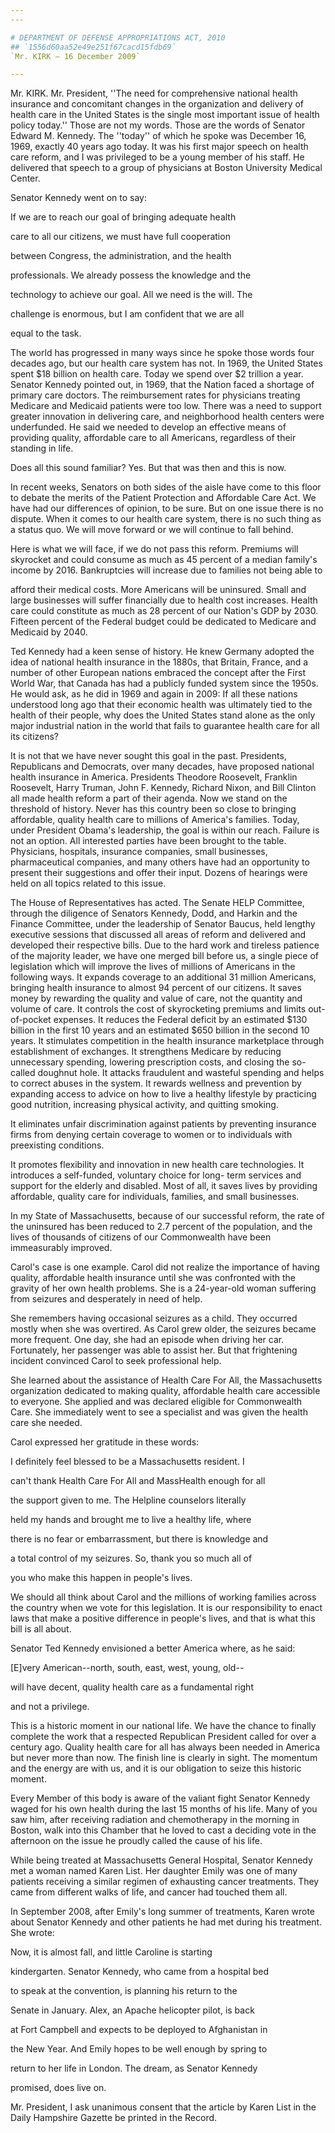 ```yaml
---
---

# DEPARTMENT OF DEFENSE APPROPRIATIONS ACT, 2010
## `1556d60aa52e49e251f67cacd15fdb69`
`Mr. KIRK — 16 December 2009`

---
```



Mr. KIRK. Mr. President, ''The need for comprehensive national health 
insurance and concomitant changes in the organization and delivery of 
health care in the United States is the single most important issue of 
health policy today.'' Those are not my words. Those are the words of 
Senator Edward M. Kennedy. The ''today'' of which he spoke was December 
16, 1969, exactly 40 years ago today. It was his first major speech on 
health care reform, and I was privileged to be a young member of his 
staff. He delivered that speech to a group of physicians at Boston 
University Medical Center.

Senator Kennedy went on to say:




 If we are to reach our goal of bringing adequate health 


 care to all our citizens, we must have full cooperation 


 between Congress, the administration, and the health 


 professionals. We already possess the knowledge and the 


 technology to achieve our goal. All we need is the will. The 


 challenge is enormous, but I am confident that we are all 


 equal to the task.


The world has progressed in many ways since he spoke those words four 
decades ago, but our health care system has not. In 1969, the United 
States spent $18 billion on health care. Today we spend over $2 
trillion a year. Senator Kennedy pointed out, in 1969, that the Nation 
faced a shortage of primary care doctors. The reimbursement rates for 
physicians treating Medicare and Medicaid patients were too low. There 
was a need to support greater innovation in delivering care, and 
neighborhood health centers were underfunded. He said we needed to 
develop an effective means of providing quality, affordable care to all 
Americans, regardless of their standing in life.

Does all this sound familiar? Yes. But that was then and this is now.

In recent weeks, Senators on both sides of the aisle have come to 
this floor to debate the merits of the Patient Protection and 
Affordable Care Act. We have had our differences of opinion, to be 
sure. But on one issue there is no dispute. When it comes to our health 
care system, there is no such thing as a status quo. We will move 
forward or we will continue to fall behind.

Here is what we will face, if we do not pass this reform. Premiums 
will skyrocket and could consume as much as 45 percent of a median 
family's income by 2016. Bankruptcies will increase due to families not 
being able to


afford their medical costs. More Americans will be uninsured. Small and 
large businesses will suffer financially due to health cost increases. 
Health care could constitute as much as 28 percent of our Nation's GDP 
by 2030. Fifteen percent of the Federal budget could be dedicated to 
Medicare and Medicaid by 2040.

Ted Kennedy had a keen sense of history. He knew Germany adopted the 
idea of national health insurance in the 1880s, that Britain, France, 
and a number of other European nations embraced the concept after the 
First World War, that Canada has had a publicly funded system since the 
1950s. He would ask, as he did in 1969 and again in 2009: If all these 
nations understood long ago that their economic health was ultimately 
tied to the health of their people, why does the United States stand 
alone as the only major industrial nation in the world that fails to 
guarantee health care for all its citizens?

It is not that we have never sought this goal in the past. 
Presidents, Republicans and Democrats, over many decades, have proposed 
national health insurance in America. Presidents Theodore Roosevelt, 
Franklin Roosevelt, Harry Truman, John F. Kennedy, Richard Nixon, and 
Bill Clinton all made health reform a part of their agenda. Now we 
stand on the threshold of history. Never has this country been so close 
to bringing affordable, quality health care to millions of America's 
families. Today, under President Obama's leadership, the goal is within 
our reach. Failure is not an option. All interested parties have been 
brought to the table. Physicians, hospitals, insurance companies, small 
businesses, pharmaceutical companies, and many others have had an 
opportunity to present their suggestions and offer their input. Dozens 
of hearings were held on all topics related to this issue.

The House of Representatives has acted. The Senate HELP Committee, 
through the diligence of Senators Kennedy, Dodd, and Harkin and the 
Finance Committee, under the leadership of Senator Baucus, held lengthy 
executive sessions that discussed all areas of reform and delivered and 
developed their respective bills. Due to the hard work and tireless 
patience of the majority leader, we have one merged bill before us, a 
single piece of legislation which will improve the lives of millions of 
Americans in the following ways. It expands coverage to an additional 
31 million Americans, bringing health insurance to almost 94 percent of 
our citizens. It saves money by rewarding the quality and value of 
care, not the quantity and volume of care. It controls the cost of 
skyrocketing premiums and limits out-of-pocket expenses. It reduces the 
Federal deficit by an estimated $130 billion in the first 10 years and 
an estimated $650 billion in the second 10 years. It stimulates 
competition in the health insurance marketplace through establishment 
of exchanges. It strengthens Medicare by reducing unnecessary spending, 
lowering prescription costs, and closing the so-called doughnut hole. 
It attacks fraudulent and wasteful spending and helps to correct abuses 
in the system. It rewards wellness and prevention by expanding access 
to advice on how to live a healthy lifestyle by practicing good 
nutrition, increasing physical activity, and quitting smoking.

It eliminates unfair discrimination against patients by preventing 
insurance firms from denying certain coverage to women or to 
individuals with preexisting conditions.

It promotes flexibility and innovation in new health care 
technologies. It introduces a self-funded, voluntary choice for long-
term services and support for the elderly and disabled. Most of all, it 
saves lives by providing affordable, quality care for individuals, 
families, and small businesses.

In my State of Massachusetts, because of our successful reform, the 
rate of the uninsured has been reduced to 2.7 percent of the 
population, and the lives of thousands of citizens of our Commonwealth 
have been immeasurably improved.

Carol's case is one example. Carol did not realize the importance of 
having quality, affordable health insurance until she was confronted 
with the gravity of her own health problems. She is a 24-year-old woman 
suffering from seizures and desperately in need of help.

She remembers having occasional seizures as a child. They occurred 
mostly when she was overtired. As Carol grew older, the seizures became 
more frequent. One day, she had an episode when driving her car. 
Fortunately, her passenger was able to assist her. But that frightening 
incident convinced Carol to seek professional help.

She learned about the assistance of Health Care For All, the 
Massachusetts organization dedicated to making quality, affordable 
health care accessible to everyone. She applied and was declared 
eligible for Commonwealth Care. She immediately went to see a 
specialist and was given the health care she needed.

Carol expressed her gratitude in these words:




 I definitely feel blessed to be a Massachusetts resident. I 


 can't thank Health Care For All and MassHealth enough for all 


 the support given to me. The Helpline counselors literally 


 held my hands and brought me to live a healthy life, where 


 there is no fear or embarrassment, but there is knowledge and 


 a total control of my seizures. So, thank you so much all of 


 you who make this happen in people's lives.


We should all think about Carol and the millions of working families 
across the country when we vote for this legislation. It is our 
responsibility to enact laws that make a positive difference in 
people's lives, and that is what this bill is all about.

Senator Ted Kennedy envisioned a better America where, as he said:




 [E]very American--north, south, east, west, young, old--


 will have decent, quality health care as a fundamental right 


 and not a privilege.


This is a historic moment in our national life. We have the chance to 
finally complete the work that a respected Republican President called 
for over a century ago. Quality health care for all has always been 
needed in America but never more than now. The finish line is clearly 
in sight. The momentum and the energy are with us, and it is our 
obligation to seize this historic moment.

Every Member of this body is aware of the valiant fight Senator 
Kennedy waged for his own health during the last 15 months of his life. 
Many of you saw him, after receiving radiation and chemotherapy in the 
morning in Boston, walk into this Chamber that he loved to cast a 
deciding vote in the afternoon on the issue he proudly called the cause 
of his life.

While being treated at Massachusetts General Hospital, Senator 
Kennedy met a woman named Karen List. Her daughter Emily was one of 
many patients receiving a similar regimen of exhausting cancer 
treatments. They came from different walks of life, and cancer had 
touched them all.

In September 2008, after Emily's long summer of treatments, Karen 
wrote about Senator Kennedy and other patients he had met during his 
treatment. She wrote:




 Now, it is almost fall, and little Caroline is starting 


 kindergarten. Senator Kennedy, who came from a hospital bed 


 to speak at the convention, is planning his return to the 


 Senate in January. Alex, an Apache helicopter pilot, is back 


 at Fort Campbell and expects to be deployed to Afghanistan in 


 the New Year. And Emily hopes to be well enough by spring to 


 return to her life in London. The dream, as Senator Kennedy 


 promised, does live on.


Mr. President, I ask unanimous consent that the article by Karen List 
in the Daily Hampshire Gazette be printed in the Record.